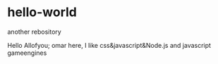 # hello-world
another rebository

Hello Allofyou;
omar here, I like css&javascript&Node.js and javascript gameengines
